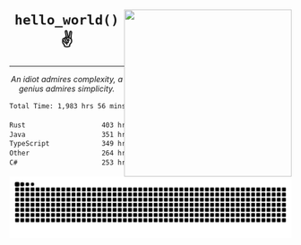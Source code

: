 <div text-align="center">
    <img src="https://i.imgur.com/h1q15Kt.gife" align="right" width="299" height="299">
    <h1 align="center"><code>hello_world()</code> ✌️</h1>
    <hr>
    <p align="center"><i>An idiot admires complexity, a genius admires simplicity.</i></p>
</div>

<!--START_SECTION:waka-->

```txt
Total Time: 1,983 hrs 56 mins

Rust                   403 hrs 6 mins  ████▒░░░░░░░░░░░░░░░░░░░░   17.93 %
Java                   351 hrs 38 mins ████░░░░░░░░░░░░░░░░░░░░░   15.64 %
TypeScript             349 hrs 15 mins ████░░░░░░░░░░░░░░░░░░░░░   15.53 %
Other                  264 hrs 50 mins ███░░░░░░░░░░░░░░░░░░░░░░   11.78 %
C#                     253 hrs 12 mins ██▓░░░░░░░░░░░░░░░░░░░░░░   11.26 %
```

<!--END_SECTION:waka-->

<picture>
  <source media="(prefers-color-scheme: dark)" srcset="https://raw.githubusercontent.com/Somfic/Somfic/main/github-contribution-grid-snake-dark.svg">
  <source media="(prefers-color-scheme: light)" srcset="https://raw.githubusercontent.com/Somfic/Somfic/main/github-contribution-grid-snake.svg">
  <img alt="github contribution grid snake animation" src="https://raw.githubusercontent.com/Somfic/Somfic/main/github-contribution-grid-snake.svg">
</picture>
